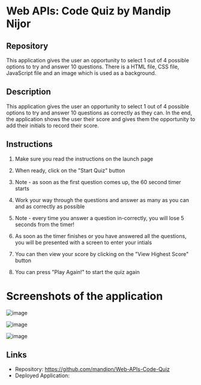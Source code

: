 # Web APIs: Code Quiz by Mandip Nijor

## Repository

This application gives the user an opportunity to select 1 out of 4 possible options to try and answer 10 questions. There is a HTML file, CSS file, JavaScript file and an image which is used as a background.

## Description

This application gives the user an opportunity to select 1 out of 4 possible options to try and answer 10 questions as correctly as they can. In the end, the application shows the user their score and gives them the opportunity to add their initials to record their score.


## Instructions

1. Make sure you read the instructions on the launch page

2. When ready, click on the "Start Quiz" button

3. Note - as soon as the first question comes up, the 60 second timer starts

4. Work your way through the questions and answer as many as you can and as correctly as possible

5. Note - every time you answer a question in-correctly, you will lose 5 seconds from the timer! 

6. As soon as the timer finishes or you have answered all the questions, you will be presented with a screen to enter your intials

7. You can then view your score by clicking on the "View Highest Score" button

8. You can press "Play Again!" to start the quiz again

# Screenshots of the application

![image](https://user-images.githubusercontent.com/115933407/205456176-9903dc8c-e4ae-4bfd-a090-8c97e1f8e531.png)

![image](https://user-images.githubusercontent.com/115933407/205456224-4cdcbb5d-5829-436b-8fd8-05f2f890a955.png)

![image](https://user-images.githubusercontent.com/115933407/205456247-98aa8f14-1ec4-4ac3-9622-fb26be5a4be0.png)

## Links

- Repository: https://github.com/mandipn/Web-APIs-Code-Quiz
- Deployed Application: 
